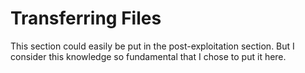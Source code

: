# Transferring Files

This section could easily be put in the post-exploitation section. But I consider this knowledge so fundamental that I chose to put it here.

